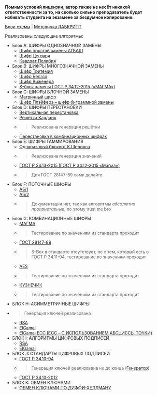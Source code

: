 **Помимо условий [лицензии](LICENSE.txt), автор также не несёт никакой ответственности за то,
на сколько сильно преподаватель будет избивать студента на экзамене за бездумное копирование.**

[Блок-схемы](Схемы.drawio) | [Методичка ЛАБКРИПТ](https://studylib.net/doc/25415492/lab-kript-)

Реализованы следующие алгоритмы:
- Блок А: ШИФРЫ ОДНОЗНАЧНОЙ ЗАМЕНЫ
  - [Шифр простой замены АТБАШ](t01_atbash.py)
  - [Шифр Цензаря](t03_caesar.py)
  - [Квадрат Полибия](t02_polybius_square.py)
- Блок В: ШИФРЫ МНОГОЗНАЧНОЙ ЗАМЕНЫ
  - [Шифр Тритемия](t04_trithemius.py)
  - [Шифр Белазо](t05_bellaso.py)
  - [Шифр Виженера](t06_vigenere.py)
  - [S-блок замены ГОСТ Р 34.12-2015 («МАГМА»)](t07_gost_r_34_12.py#L109)
- Блок С: ШИФРЫ БЛОЧНОЙ ЗАМЕНЫ
  - [Матричный шифр](t08_matrix.py)
  - [Шифр Плэйфера – шифр биграммной замены](t09_playfair.py)
- Блок D: ШИФРЫ ПЕРЕСТАНОВКИ
  - [Вертикальная перестановка](t10_vertical_shuffle.py)
  - [Решетка Кардано](t11_cardan_grille.py)
  - > Реализована генерация решётки
  - [Перестановка в комбинационных шифрах](t07_gost_r_34_12.py#L62)
- Блок E: ШИФРЫ ГАММИРОВАНИЯ
  - [Одноразовый блокнот К.Шеннона](t13_one_time_pad.py)
  - > Реализована генерация значений
  - [ГОСТ Р 34.13-2015 (ГОСТ Р 34.12-2015 «Магма»)](t07_gost_r_34_12.py#L257)
  - > Для ГОСТ 28147-89 сами делайте
- Блок F: ПОТОЧНЫЕ ШИФРЫ
  - [А5/1](t15_a5_1.py)
  - [А5/2](t16_a5_2.py)
  - > Документации нет, так как алгоритмы *абсолютно проприетарные*, по этому trust me bro
- Блок G: КОМБИНАЦИОННЫЕ ШИФРЫ
  - [МАГМА](t07_gost_r_34_12.py#L201)
  - > Тестирование по значениям из стандарта проходит
  - [ГОСТ 28147-89](t18_gost_28147_89.py)
  - > S-Box в стандарте отсутствует, но с тем, который есть в ГОСТ Р 34.11-94, тестирование по значениям проходит
  - [AES](t19_aes.py)
  - > Тестирование по значениям из стандарта проходит
  - [КУЗНЕЧИК](t07_gost_r_34_12.py#L348)
  - > Тестирование по значениям из стандарта проходит
- БЛОК H: АСИММЕТРИЧНЫЕ ШИФРЫ
- > Генерация ключей реализована
  - [RSA](t21_rsa.py)
  - [ElGamal](t22_elgamal.py)
  - [ElGamal ECC (ECC – С ИСПОЛЬЗОВАНИЕМ АБСЦИССЫ ТОЧКИ)](t23_ecc_elgamal.py)
- БЛОК I: АЛГОРИТМЫ ЦИФРОВЫХ ПОДПИСЕЙ
  - [RSA](t21_rsa.py)
  - [ElGamal](t22_elgamal.py)
- БЛОК J: СТАНДАРТЫ ЦИФРОВЫХ ПОДПИСЕЙ
  - [ГОСТ Р 34.10-94](t26_gost_34_10.py#L8)
  - > Генерация ключей реализована не до конца ([Генератор](t26_gost_34_10_94_lcg.py))
  - [ГОСТ Р 34.10-2012](t27t_gost_34_10_2012.py)
- БЛОК K: ОБМЕН КЛЮЧАМИ
  - [ОБМЕН КЛЮЧАМИ ПО ДИФФИ-ХЕЛЛМАНУ](t28_diffie_hellman_ke.py)
